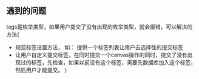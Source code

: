 ## 遇到的问题
tags是枚举类型，如果用户提交了没有出现的枚举类型，就会报错，可以解决的方法{
* 规范标签设置方法， 如： 提供一个标签列表让用户去选择性的提交标签
* 让用户自定义提交标签，在同时提交一个canvas操作的同时，提交了没有出现过的标签，先检查，如果以前没有这个标签，需要先数据库加入这个标签，然后用户才能提交。
}